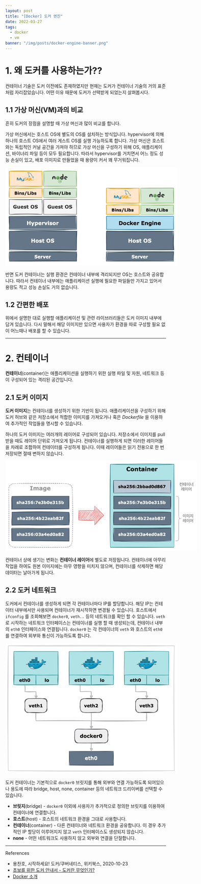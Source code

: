 ```yaml
---
layout: post
title: "[Docker] 도커 엔진"
date: 2022-03-27
tags:
  - docker
  - vm
banner: "/img/posts/docker-engine-banner.png"
---
```


# 1. 왜 도커를 사용하는가??

컨테이너 기술은 도커 이전에도 존재하였지만 현재는 도커가 컨테이너 기술의 거의 표준처럼 자리잡았습니다.
어떤 이유 때문에 도커가 선택받게 되었는지 살펴봅시다.

## 1.1 가상 머신(VM)과의 비교

흔히 도커의 장점을 설명할 때 가상 머신과 많이 비교를 합니다.

가상 머신에서는 호스트 OS에 별도의 OS를 설치하는 방식입니다.
hypervisor에 의해 하나의 호스트 OS에서 여러 게스트 OS를 실행 가능하도록 합니다.
가상 머신은 호스트와는 독립적인 커널 공간을 가져야 하므로 가상 머신을 구성하기 위해 OS, 애플리케이션, 바이너리 파일 등이 모두 필요합니다.
따라서 hypervisor를 거치면서 어느 정도 성능 손실이 있고, 배포 이미지로 만들었을 때 용량이 커서 꽤 무거워집니다.

<img src="/img/posts/docker-engine-vm.png" style="max-width:540px"/>

반면 도커 컨테이너는 실행 환경은 컨테이너 내부에 격리되지만 OS는 호스트와 공유합니다.
따라서 컨테이너 내부에는 애플리케이션 실행에 필요한 파일들만 가지고 있어서 용량도 적고 성능 손실도 거의 없습니다.

## 1.2 간편한 배포

위에서 설명한 대로 실행할 애플리케이션 및 관련 라이브러리들은 도커 이미지 내부에 담겨 있습니다.
다시 말해서 해당 이미지만 있으면 사용자가 환경을 따로 구성할 필요 없이 어느때나 배포를 할 수 있습니다.

---

# 2. 컨테이너

**컨테이너**(container)는 애플리케이션을 실행하기 위한 실행 파일 및 자원, 네트워크 등이 구성되어 있는 격리된 공간입니다.

## 2.1 도커 이미지

**도커 이미지**는 컨테이너를 생성하기 위한 기반이 됩니다.
애플리케이션을 구성하기 위해 도커 허브와 같은 저장소에서 적합한 이미지를 가져오거나 혹은 _Dockerfile_ 을 이용하여 추가적인 작업들을 명시할 수 있습니다.

하나의 도커 이미지는 여러개의 레이어로 구성되어 있습니다.
저장소에서 이미지를 pull 받을 때도 레이어 단위로 가져오게 됩니다.
컨테이너를 실행하게 되면 이러한 레이어들을 차례로 조합하여 컨테이터를 구성하게 됩니다.
이때 레이어들은 읽기 전용으로 한 번 저장되면 절때 변하지 않습니다. 

<img src="/img/posts/docker-engine-layer.png" style="max-width:600px"/>

컨테이너 상에 생기는 변화는 **컨테이너 레이어**에 별도로 저장됩니다.
컨테이너에 아무리 작업을 하여도 원본 이미지에는 아무 영향을 미치지 않으며, 컨테이너를 삭제하면 해당 데이터는 날아가게 됩니다.

## 2.2 도커 네트워크

도커에서 컨테이너를 생성하게 되면 각 컨테이너마다 IP를 할당합니다.
해당 IP는 컨테이터 내부에서만 사용되며 컨테이너가 재시작하면 변경될 수 있습니다.
호스트에서 `ifconfig` 를 조회해보면 `docker0`, `veth..` 등의 네트워크를 확인 할 수 있습니다.
`veth` 로 시작하는 네트워크 인터페이스는 컨테이너를 실행 할 때 생성되는데, 컨테이너 내부의 `eth0` 인터페이스와 연결됩니다.
`docker0` 는 각 컨테이너의 `veth` 와 호스트의 `eth0` 를 연결하여 외부와 통신이 가능하도록 합니다.

<img src="/img/posts/docker-engine-network.png" style="max-width:540px"/>

도커 컨테이너는 기본적으로 `docker0` 브릿지를 통해 외부와 연결 가능하도록 되어있으나 용도에 따라 bridge, host, none, container 등의 네트워크 드리이버를 선택할 수 있습니다.

- **브릿지**(bridge) - `docker0` 이외에 사용자가 추가적으로 정의한 브릿지를 이용하여 컨테이너에 연결합니다.
- **호스트**(host) - 호스트의 네트워크 환경을 그대로 사용합니다.
- **컨테이너**(container) - 다른 컨테이너와 네트워크 환경을 공유합니다.
  이 경우 추가적인 IP 할당이 이루어지지 않고 `veth` 인터페이스도 생성되지 않습니다.
- **none** - 어떤 네트워크도 사용하지 않고 외부와 연결을 단절합니다.
---

References

- 용찬호, 시작하세요! 도커/쿠버네티스, 위키북스, 2020-10-23
- [초보를 위한 도커 안내서 - 도커란 무엇인가?](https://subicura.com/2017/01/19/docker-guide-for-beginners-1.html)
- [Docker 소개](https://bcho.tistory.com/805)
